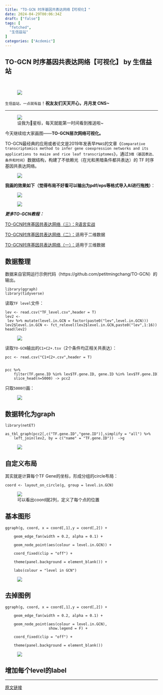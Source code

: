 ```yaml
---
title: "TO-GCN 时序基因共表达网络【可视化】"
date: 2024-04-29T00:06:34Z
draft: ["false"]
tags: [
  "fetched",
  "生信益站"
]
categories: ["Acdemic"]
---
```

TO-GCN 时序基因共表达网络【可视化】 by 生信益站
------
<div><p><span>‍</span></p><section data-tool="mdnice编辑器" data-website="https://www.mdnice.com"><figure data-tool="mdnice编辑器"><span>‍</span><img data-imgfileid="100025669" data-ratio="0.278125" data-src="https://mmbiz.qpic.cn/sz_mmbiz_gif/mhoJzVKWSibiccE2Fo6AKHCPbUX7hyuQVW11ZicTIGuG0uvvicnUyLRQzAJwu5VDQg6NxSd646yUibUAAbjEWOUVuJA/640?wx_fmt=gif&amp;from=appmsg" data-type="gif" data-w="640" src="https://mmbiz.qpic.cn/sz_mmbiz_gif/mhoJzVKWSibiccE2Fo6AKHCPbUX7hyuQVW11ZicTIGuG0uvvicnUyLRQzAJwu5VDQg6NxSd646yUibUAAbjEWOUVuJA/640?wx_fmt=gif&amp;from=appmsg"></figure><p data-tool="mdnice编辑器"><code>生信益站，一点就有益</code>！<strong>祝友友们天天开心，月月发 CNS~</strong></p></section><section><mp-common-profile data-pluginname="mpprofile" data-id="MzU1NTk0MTUxMg==" data-headimg="http://mmbiz.qpic.cn/sz_mmbiz_png/mhoJzVKWSib8n88v0Cj6koLMO8nOuGacicngmJdb0zgmMpxaXYnrB7sjV5iar1cTzTDLsicoyNKrjic1Hgric41HObSQ/0?wx_fmt=png" data-nickname="生信益站" data-alias="" data-signature="生物信息或基因测序数据分析、软件算法、科研绘图、Python/Perl/R代码分享。" data-from="0" data-is_biz_ban="0"></mp-common-profile></section><section data-tool="mdnice编辑器" data-website="https://www.mdnice.com"><hr data-tool="mdnice编辑器"><figure data-tool="mdnice编辑器"><img data-imgfileid="100025665" data-ratio="0.3768518518518518" data-src="https://mmbiz.qpic.cn/sz_mmbiz_png/mhoJzVKWSibiccE2Fo6AKHCPbUX7hyuQVWj2aGSfrnyia0rSJrDOKPyQmEVFictdWZmHEVCNaIibqdD5CsibWUiaDibSNg/640?wx_fmt=png&amp;from=appmsg" data-type="png" data-w="1080" src="https://mmbiz.qpic.cn/sz_mmbiz_png/mhoJzVKWSibiccE2Fo6AKHCPbUX7hyuQVWj2aGSfrnyia0rSJrDOKPyQmEVFictdWZmHEVCNaIibqdD5CsibWUiaDibSNg/640?wx_fmt=png&amp;from=appmsg"><figcaption>设我为🌟星标，每天就能第一时间看到推送啦~</figcaption></figure><p data-tool="mdnice编辑器">今天继续给大家画图——<strong>TO-GCN层次网络可视化。</strong></p><p data-tool="mdnice编辑器">TO-GCN最经典的应用或者论文是2019年发表早<code>PNAS</code>的文章《<code>Comparative transcriptomics method to infer gene coexpression networks and its applications to maize and rice leaf transcriptomes</code>》，通过<code>3维（基因表达、条件和时间</code>）数据结构，构建了不依赖光（在光和黑暗条件都共表达）的 TF 时序基因共表达网络。</p><figure data-tool="mdnice编辑器"><img data-imgfileid="100025666" data-ratio="1.2670588235294118" data-src="https://mmbiz.qpic.cn/sz_mmbiz_png/mhoJzVKWSibiccE2Fo6AKHCPbUX7hyuQVWH7EdvibWu2LxhniadUYTciatXp6XFYA2Mu3GRsMEsCV3WbwhulPbDcmVg/640?wx_fmt=png&amp;from=appmsg" data-type="png" data-w="850" src="https://mmbiz.qpic.cn/sz_mmbiz_png/mhoJzVKWSibiccE2Fo6AKHCPbUX7hyuQVWH7EdvibWu2LxhniadUYTciatXp6XFYA2Mu3GRsMEsCV3WbwhulPbDcmVg/640?wx_fmt=png&amp;from=appmsg"></figure><p data-tool="mdnice编辑器"><strong>我画的效果如下（</strong><span><strong>觉得布局不好看可以输出为pdf/eps等格式导入AI进行拖拽</strong></span><strong>）</strong>：</p><figure data-tool="mdnice编辑器"><img data-imgfileid="100025668" data-ratio="0.9657407407407408" data-src="https://mmbiz.qpic.cn/sz_mmbiz_png/mhoJzVKWSibiccE2Fo6AKHCPbUX7hyuQVWpR0HGk0SAYITe2PBrhIgPZopa9TaIib1HO6dBhCQjia9gB5bHgvySSJQ/640?wx_fmt=png&amp;from=appmsg" data-type="png" data-w="1080" src="https://mmbiz.qpic.cn/sz_mmbiz_png/mhoJzVKWSibiccE2Fo6AKHCPbUX7hyuQVWpR0HGk0SAYITe2PBrhIgPZopa9TaIib1HO6dBhCQjia9gB5bHgvySSJQ/640?wx_fmt=png&amp;from=appmsg"></figure><figure data-tool="mdnice编辑器"><img data-imgfileid="100025667" data-ratio="1.0074074074074073" data-src="https://mmbiz.qpic.cn/sz_mmbiz_png/mhoJzVKWSibiccE2Fo6AKHCPbUX7hyuQVWHqhqdmNzkVPgT004YbNlqBkE30OxVH5IRUfPjEHfuP0yMxzvjTAtQA/640?wx_fmt=png&amp;from=appmsg" data-type="png" data-w="1080" src="https://mmbiz.qpic.cn/sz_mmbiz_png/mhoJzVKWSibiccE2Fo6AKHCPbUX7hyuQVWHqhqdmNzkVPgT004YbNlqBkE30OxVH5IRUfPjEHfuP0yMxzvjTAtQA/640?wx_fmt=png&amp;from=appmsg"></figure><p data-tool="mdnice编辑器"><strong><em>更多TO-GCN教程：</em></strong></p><p data-tool="mdnice编辑器"><a target="_blank" href="http://mp.weixin.qq.com/s?__biz=MzU1NTk0MTUxMg==&amp;mid=2247508651&amp;idx=1&amp;sn=a71852cb0753c06309c7cd6839fae59d&amp;chksm=fbce494cccb9c05aa0c345dec2cc9067851ea70b1bb44e35f28a7befa1c04032ab28142bf01a&amp;scene=21#wechat_redirect" textvalue="TO-GCN时序基因共表达网络（三）：实战" linktype="text" imgurl="" imgdata="null" data-itemshowtype="0" tab="innerlink" data-linktype="2">TO-GCN时序基因共表达网络（三）：R语言实战</a><br></p><p data-tool="mdnice编辑器"><a target="_blank" href="http://mp.weixin.qq.com/s?__biz=MzU1NTk0MTUxMg==&amp;mid=2247508651&amp;idx=2&amp;sn=3103c3b236f40d1c14678b16f58b2189&amp;chksm=fbce494cccb9c05a80c58197a7b0904c1babe4041d2f39ee70286bc2f4d786c9a3b7fd5e5054&amp;scene=21#wechat_redirect" textvalue="TO-GCN时序基因共表达网络（二）：拓展" linktype="text" imgurl="" imgdata="null" data-itemshowtype="0" tab="innerlink" data-linktype="2">TO-GCN时序基因共表达网络（二）：</a><span>适用于二维数据</span></p><p data-tool="mdnice编辑器"><a target="_blank" href="http://mp.weixin.qq.com/s?__biz=MzU1NTk0MTUxMg==&amp;mid=2247508651&amp;idx=3&amp;sn=5fcd0f5ca284c53d17bf6803a0771164&amp;chksm=fbce494cccb9c05a404e6d49dcbc78585b9a936550a68b93f1b31a08f8b727c8db0f768969e6&amp;scene=21#wechat_redirect" textvalue="TO-GCN时序基因共表达网络（一）：初识" linktype="text" imgurl="" imgdata="null" data-itemshowtype="0" tab="innerlink" data-linktype="2">TO-GCN时序基因共表达网络（一）：</a><span>适用于三维数据</span><br></p><h2 data-tool="mdnice编辑器"><span></span><span>数据整理</span><span></span></h2><p data-tool="mdnice编辑器">数据来自官网运行示例代码（https://github.com/petitmingchang/TO-GCN）的输出。</p><pre data-tool="mdnice编辑器"><span></span><code><span>library</span>(ggraph)<br><span>library</span>(tidyverse)<br></code></pre><p data-tool="mdnice编辑器">读取<code>TF level</code>文件：</p><pre data-tool="mdnice编辑器"><span></span><code>lev &lt;- read.csv(<span>"TF_level.csv"</span>,header = <span>T</span>)<br>lev2 &lt;- lev %&gt;% mutate(level.in.GCN = factor(paste0(<span>"lev"</span>,level.in.GCN))) <br>lev2$level.in.GCN &lt;- fct_relevel(lev2$level.in.GCN,paste0(<span>"lev"</span>,<span>1</span>:<span>16</span>))<br>head(lev2)<br></code></pre><figure data-tool="mdnice编辑器"><img data-imgfileid="100025671" data-ratio="0.2962962962962963" data-src="https://mmbiz.qpic.cn/sz_mmbiz_png/mhoJzVKWSibiccE2Fo6AKHCPbUX7hyuQVWQBjERPuDpwsMibbrllbfxf5c9c1gCNQNuBhb56KRGXvrf96K77E1o7A/640?wx_fmt=png&amp;from=appmsg" data-type="png" data-w="1080" src="https://mmbiz.qpic.cn/sz_mmbiz_png/mhoJzVKWSibiccE2Fo6AKHCPbUX7hyuQVWQBjERPuDpwsMibbrllbfxf5c9c1gCNQNuBhb56KRGXvrf96K77E1o7A/640?wx_fmt=png&amp;from=appmsg"></figure><p data-tool="mdnice编辑器">读取<code>TO-GCN</code>输出的<code>C1+C2+.tsv</code>（2个条件均正相关共表达）：</p><pre data-tool="mdnice编辑器"><span></span><code>pcc &lt;- read.csv(<span>"C1+C2+.csv"</span>,header = <span>T</span>)<br><br><br>pcc %&gt;% <br>    filter(TF.gene.ID %<span>in</span>% lev$TF.gene.ID, gene.ID %<span>in</span>% lev$TF.gene.ID) %&gt;% <br>    slice_head(n=<span>5000</span>) -&gt; pcc2 <br></code></pre><p data-tool="mdnice编辑器">只取<code>5000行</code>画：</p><figure data-tool="mdnice编辑器"><img data-imgfileid="100025670" data-ratio="0.3138888888888889" data-src="https://mmbiz.qpic.cn/sz_mmbiz_png/mhoJzVKWSibiccE2Fo6AKHCPbUX7hyuQVWkicpRM3x3aaqOibrv12hQSjFbyaFwJhZDicRSNMcHeZBo2KCVJ7n2qXicw/640?wx_fmt=png&amp;from=appmsg" data-type="png" data-w="1080" src="https://mmbiz.qpic.cn/sz_mmbiz_png/mhoJzVKWSibiccE2Fo6AKHCPbUX7hyuQVWkicpRM3x3aaqOibrv12hQSjFbyaFwJhZDicRSNMcHeZBo2KCVJ7n2qXicw/640?wx_fmt=png&amp;from=appmsg"></figure><h2 data-tool="mdnice编辑器"><span></span><span>数据转化为graph</span><span></span></h2><pre data-tool="mdnice编辑器"><span></span><code><span>library</span>(netET)<br><br>as_tbl_graph(pcc2[,c(<span>"TF.gene.ID"</span>,<span>"gene.ID"</span>)],simplify = <span>"all"</span>) %&gt;% <br>    left_join(lev2, by = c(<span>"name"</span> = <span>"TF.gene.ID"</span>))  -&gt;g<br></code></pre><figure data-tool="mdnice编辑器"><img data-imgfileid="100025672" data-ratio="0.4185185185185185" data-src="https://mmbiz.qpic.cn/sz_mmbiz_png/mhoJzVKWSibiccE2Fo6AKHCPbUX7hyuQVWy0iakplhR3FI8JBfhicmh6428JZFJHrPUiaqZAJ2xIt1YicadkITNkjib4Q/640?wx_fmt=png&amp;from=appmsg" data-type="png" data-w="1080" src="https://mmbiz.qpic.cn/sz_mmbiz_png/mhoJzVKWSibiccE2Fo6AKHCPbUX7hyuQVWy0iakplhR3FI8JBfhicmh6428JZFJHrPUiaqZAJ2xIt1YicadkITNkjib4Q/640?wx_fmt=png&amp;from=appmsg"></figure><h2 data-tool="mdnice编辑器"><span></span><span>自定义布局</span><span></span></h2><p data-tool="mdnice编辑器">其实就是计算每个TF Gene的坐标，形成分组的circle布局：</p><pre data-tool="mdnice编辑器"><span></span><code>coord &lt;- layout_on_circle(g, group = level.in.GCN)<br></code></pre><figure data-tool="mdnice编辑器"><img data-imgfileid="100025673" data-ratio="0.6231481481481481" data-src="https://mmbiz.qpic.cn/sz_mmbiz_png/mhoJzVKWSibiccE2Fo6AKHCPbUX7hyuQVW5xvEzYKKYrDaVVraGmQrApyByIIiaR8KmXKLQtttFS1CL2N1FQooJPA/640?wx_fmt=png&amp;from=appmsg" data-type="png" data-w="1080" src="https://mmbiz.qpic.cn/sz_mmbiz_png/mhoJzVKWSibiccE2Fo6AKHCPbUX7hyuQVW5xvEzYKKYrDaVVraGmQrApyByIIiaR8KmXKLQtttFS1CL2N1FQooJPA/640?wx_fmt=png&amp;from=appmsg"><figcaption>可以看出coord就2列，定义了每个点的位置</figcaption></figure><h2 data-tool="mdnice编辑器"><span></span><span>基本图形</span><span></span></h2><pre data-tool="mdnice编辑器"><span></span><code>ggraph(g, coord, x = coord[,1],y = coord[,2]) +<br><br>    geom_edge_fan(width = 0.2, alpha = 0.1) +<br><br>    geom_node_point(aes(colour = level.in.GCN)) +<br>    <br>    coord_fixed(clip = <span>"off"</span>) +<br>    <br>    theme(panel.background = element_blank()) +<br>    <br>    labs(colour = <span>"level in GCN"</span>) <br></code></pre><figure data-tool="mdnice编辑器"><img data-imgfileid="100025674" data-ratio="0.8175925925925925" data-src="https://mmbiz.qpic.cn/sz_mmbiz_png/mhoJzVKWSibiccE2Fo6AKHCPbUX7hyuQVWfY2iaw5eGsDAX4ET0iaz1eS0nGWmwUPDchClWoMHBicSicokwHdRVywadg/640?wx_fmt=png&amp;from=appmsg" data-type="png" data-w="1080" src="https://mmbiz.qpic.cn/sz_mmbiz_png/mhoJzVKWSibiccE2Fo6AKHCPbUX7hyuQVWfY2iaw5eGsDAX4ET0iaz1eS0nGWmwUPDchClWoMHBicSicokwHdRVywadg/640?wx_fmt=png&amp;from=appmsg"></figure><h2 data-tool="mdnice编辑器"><span></span><span>去掉图例</span><span></span></h2><pre data-tool="mdnice编辑器"><span></span><code>ggraph(g, coord, x = coord[,1],y = coord[,2]) +<br><br>    geom_edge_fan(width = 0.2, alpha = 0.1) +<br><br>    geom_node_point(aes(colour = level.in.GCN),<br>                    show.legend = F) +<br>    <br>    coord_fixed(clip = <span>"off"</span>) +<br>    <br>    theme(panel.background = element_blank())<br></code></pre><figure data-tool="mdnice编辑器"><img data-imgfileid="100025677" data-ratio="0.9861111111111112" data-src="https://mmbiz.qpic.cn/sz_mmbiz_png/mhoJzVKWSibiccE2Fo6AKHCPbUX7hyuQVWB4RSbkL2K4EIZHYrREoTico5Y1sKv6jicrAgfDhlhO6AtADNs231HBtg/640?wx_fmt=png&amp;from=appmsg" data-type="png" data-w="1080" src="https://mmbiz.qpic.cn/sz_mmbiz_png/mhoJzVKWSibiccE2Fo6AKHCPbUX7hyuQVWB4RSbkL2K4EIZHYrREoTico5Y1sKv6jicrAgfDhlhO6AtADNs231HBtg/640?wx_fmt=png&amp;from=appmsg"></figure><h2 data-tool="mdnice编辑器"><span></span><span>增加每个level的label</span><span></span></h2><p><mp-pay-preview-filter data-offset="40"></mp-pay-preview-filter></p></section></div>  
<hr>
<a href="https://mp.weixin.qq.com/s/hVZy28TVJ4VF96TWRt2dZQ",target="_blank" rel="noopener noreferrer">原文链接</a>
